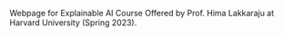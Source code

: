 Webpage for Explainable AI Course Offered by Prof. Hima Lakkaraju at Harvard University (Spring 2023). 
